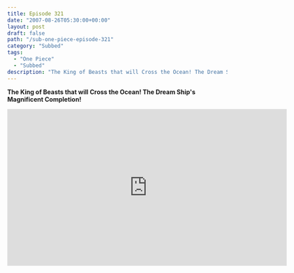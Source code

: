 ```yaml
---
title: Episode 321
date: "2007-08-26T05:30:00+00:00"
layout: post
draft: false
path: "/sub-one-piece-episode-321"
category: "Subbed"
tags:
  - "One Piece"
  - "Subbed"
description: "The King of Beasts that will Cross the Ocean! The Dream Ship's Magnificent Completion!"
---
```


**The King of Beasts that will Cross the Ocean! The Dream Ship's Magnificent Completion!**

<iframe width="640" height="360" src="https://www.rapidvideo.com/e/FXREIZU12I" frameborder="0" marginwidth=0 marginheight=0 scrolling=no allowfullscreen></iframe>

